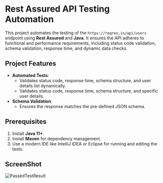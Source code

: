 # Rest Assured API Testing Automation

This project automates the testing of the `https://reqres.in/api/users` endpoint using **Rest Assured** and **Java**. It ensures the API adheres to functional and performance requirements, including status code validation, schema validation, response time, and dynamic data checks.

## Project Features

- **Automated Tests**:
    - Validates status code, response time, schema structure, and user details list dynamically.
    - Validates status code, response time, schema structure, and specific user details.
- **Schema Validation**:
    - Ensures the response matches the pre-defined JSON schema.

## Prerequisites

1. Install **Java 11+**.
2. Install **Maven** for dependency management.
3. Use a modern IDE like IntelliJ IDEA or Eclipse for running and editing the tests.


## ScreenShot
![PassedTestResult](https://github.com/user-attachments/assets/4c80e342-209e-4ba0-98ab-6d7bbfa7454a)

